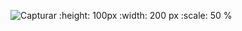 
![Capturar](https://user-images.githubusercontent.com/84857164/193054177-831d016b-297e-44ae-99c8-f30576b79472.PNG)
   :height: 100px
   :width: 200 px
   :scale: 50 %
